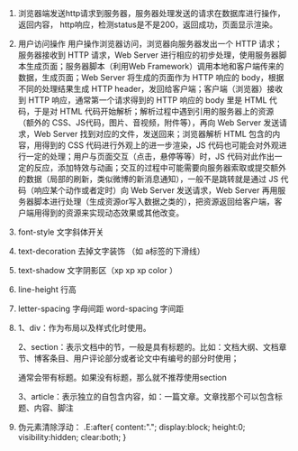 1. 浏览器端发送http请求到服务器，服务器处理发送的请求在数据库进行操作，返回内容，  http响应，检测status是不是200，返回成功，页面显示渲染。

2. 用户访问操作
    用户操作浏览器访问，浏览器向服务器发出一个 HTTP 请求；服务器接收到 HTTP 请求，Web Server 进行相应的初步处理，使用服务器脚本生成页面；服务器脚本（利用Web Framework）调用本地和客户端传来的数据，生成页面；Web Server 将生成的页面作为 HTTP 响应的 body，根据不同的处理结果生成 HTTP header，发回给客户端；客户端（浏览器）接收到 HTTP 响应，通常第一个请求得到的 HTTP 响应的 body 里是 HTML 代码，于是对 HTML 代码开始解析；解析过程中遇到引用的服务器上的资源（额外的 CSS、JS代码，图片、音视频，附件等），再向 Web Server 发送请求，Web Server 找到对应的文件，发送回来；浏览器解析 HTML 包含的内容，用得到的 CSS 代码进行外观上的进一步渲染，JS 代码也可能会对外观进行一定的处理；用户与页面交互（点击，悬停等等）时，JS 代码对此作出一定的反应，添加特效与动画；交互的过程中可能需要向服务器索取或提交额外的数据（局部的刷新，类似微博的新消息通知），一般不是跳转就是通过 JS 代码（响应某个动作或者定时）向 Web Server 发送请求，Web Server 再用服务器脚本进行处理（生成资源or写入数据之类的），把资源返回给客户端，客户端用得到的资源来实现动态效果或其他改变。
3.  font-style 文字斜体开关
4.  text-decoration 去掉文字装饰 （如 a标签的下滑线）
5.  text-shadow 文字阴影区（xp xp xp color ）
6.  line-height 行高
7.  letter-spacing 字母间距  word-spacing 字间距
8.  1、div：作为布局以及样式化时使用。

    2、section：表示文档中的节，一般是具有标题的。比如：文档大纲、文档章节、博客条目、用户评论部分或者论文中有编号的部分时使用；

    通常会带有标题。如果没有标题，那么就不推荐使用section

    3、article：表示独立的自包含内容，如：一篇文章。文章找那个可以包含标题、内容、脚注
9.  伪元素清除浮动：
    .E:after{
        content:"."; 
        display:block;
        height:0;
        visibility:hidden;
        clear:both;
    }
